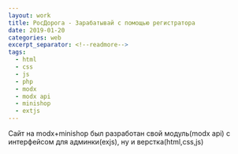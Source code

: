```yaml
---
layout: work
title: РосДорога - Зарабатывай с помощью регистратора
date: 2019-01-20
categories: web
excerpt_separator: <!--readmore-->
tags:
  - html
  - css
  - js
  - php
  - modx
  - modx api
  - minishop
  - extjs
---
```

Сайт на modx+minishop был разработан свой модуль(modx api) с интерфейсом для админки(exjs), ну и верстка(html,css,js)
